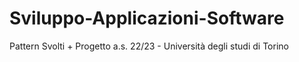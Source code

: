 # Sviluppo-Applicazioni-Software
Pattern Svolti + Progetto a.s. 22/23 - Università degli studi di Torino
